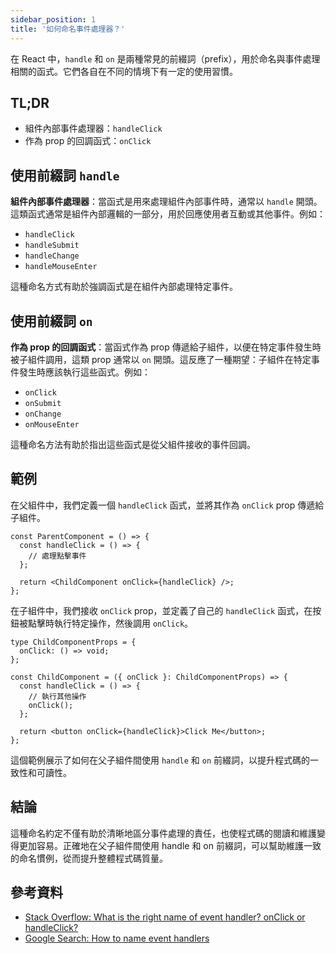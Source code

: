 ```yaml
---
sidebar_position: 1
title: '如何命名事件處理器？'
---
```


在 React 中，`handle` 和 `on` 是兩種常見的前綴詞（prefix），用於命名與事件處理相關的函式。它們各自在不同的情境下有一定的使用習慣。

## TL;DR

- 組件內部事件處理器：`handleClick`
- 作為 prop 的回調函式：`onClick`

## 使用前綴詞 `handle`

**組件內部事件處理器**：當函式是用來處理組件內部事件時，通常以 `handle` 開頭。這類函式通常是組件內部邏輯的一部分，用於回應使用者互動或其他事件。例如：

- `handleClick`
- `handleSubmit`
- `handleChange`
- `handleMouseEnter`

這種命名方式有助於強調函式是在組件內部處理特定事件。

## 使用前綴詞 `on`

**作為 prop 的回調函式**：當函式作為 prop 傳遞給子組件，以便在特定事件發生時被子組件調用，這類 prop 通常以 `on` 開頭。這反應了一種期望：子組件在特定事件發生時應該執行這些函式。例如：

- `onClick`
- `onSubmit`
- `onChange`
- `onMouseEnter`

這種命名方法有助於指出這些函式是從父組件接收的事件回調。

## 範例

在父組件中，我們定義一個 `handleClick` 函式，並將其作為 `onClick` prop 傳遞給子組件。

```tsx title="src/components/ParentComponent.tsx"
const ParentComponent = () => {
  const handleClick = () => {
    // 處理點擊事件
  };

  return <ChildComponent onClick={handleClick} />;
};
```

在子組件中，我們接收 `onClick` prop，並定義了自己的 `handleClick` 函式，在按鈕被點擊時執行特定操作，然後調用 `onClick`。

```tsx title="src/components/ChildComponent.tsx"
type ChildComponentProps = {
  onClick: () => void;
};

const ChildComponent = ({ onClick }: ChildComponentProps) => {
  const handleClick = () => {
    // 執行其他操作
    onClick();
  };

  return <button onClick={handleClick}>Click Me</button>;
};
```

這個範例展示了如何在父子組件間使用 `handle` 和 `on` 前綴詞，以提升程式碼的一致性和可讀性。

## 結論

這種命名約定不僅有助於清晰地區分事件處理的責任，也使程式碼的閱讀和維護變得更加容易。正確地在父子組件間使用 handle 和 on 前綴詞，可以幫助維護一致的命名慣例，從而提升整體程式碼質量。

## 參考資料

- [Stack Overflow: What is the right name of event handler? onClick or handleClick?](https://stackoverflow.com/questions/60048249/what-is-the-right-name-of-event-handler-onclick-or-handleclick)
- [Google Search: How to name event handlers](https://www.google.com/search?q=how+to+name+event+handler)
